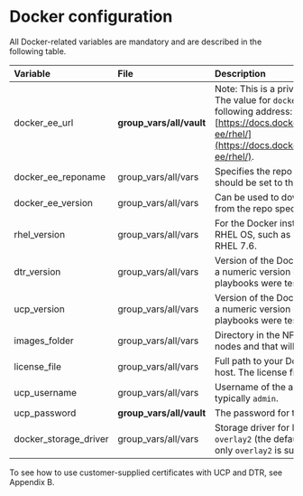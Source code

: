 # Docker configuration

All Docker-related variables are mandatory and are described in the following table.

|Variable|File|Description|
|:-------|:---|:----------|
|docker_ee_url|**group_vars/all/vault**|Note: This is a private link to your Docker EE subscription. The value for `docker_ee_url` is the URL documented at the following address: [https://docs.docker.com/engine/installation/linux/docker-ee/rhel/](https://docs.docker.com/engine/installation/linux/docker-ee/rhel/).|
|docker_ee_reponame|group_vars/all/vars|Specifies the repo to use. For Docker EE 2.1, this variable should be set to the value `stable-18.09`|
|docker_ee_version|group_vars/all/vars|Can be used to download an exact version of Docker EE from the repo specified in `docker_ee_reponame`| 
|rhel_version|group_vars/all/vars|For the Docker installation, this sets the version of your RHEL OS, such as `7.6`. The playbooks were tested with RHEL 7.6.|
|dtr_version|group_vars/all/vars|Version of the Docker DTR you wish to install. You can use a numeric version or `latest` for the most recent one. The playbooks were tested with 2.6.2|
|ucp_version|group_vars/all/vars|Version of the Docker UCP you wish to install. You can use a numeric version or `latest` for the most recent one. The playbooks were tested with UCP 3.1.3.|
|images_folder|group_vars/all/vars|Directory in the NFS server that will be mounted in the DTR nodes and that will host your Docker images.|
|license_file|group_vars/all/vars|Full path to your Docker EE license file on your Ansible host. The license file is available from the Docker Store|
|ucp_username|group_vars/all/vars|Username of the administrator user for UCP and DTR, typically `admin`.|
|ucp_password|**group_vars/all/vault**|The password for the `ucp_username` account.|
|docker_storage_driver|group_vars/all/vars|Storage driver for Docker nodes. Accepted values are `overlay2` (the default) and `devicemapper`. For RHEL 7.6, only `overlay2` is supported.|

To see how to use customer-supplied certificates with UCP and DTR, see Appendix B.
